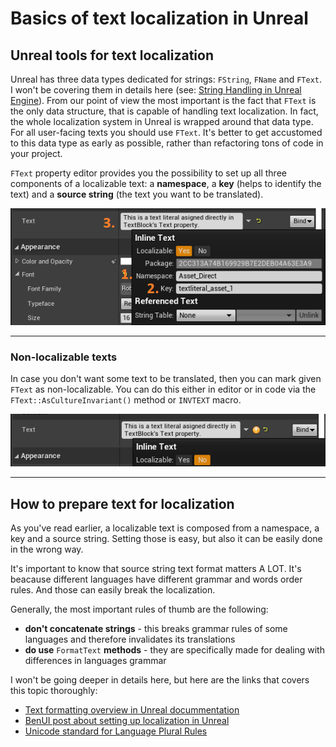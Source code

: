 # Basics of text localization in Unreal

## Unreal tools for text localization
Unreal has three data types dedicated for strings: `FString`, `FName` and `FText`. I won't be covering them in details here (see: [String Handling in Unreal Engine](https://docs.unrealengine.com/4.26/en-US/ProgrammingAndScripting/ProgrammingWithCPP/UnrealArchitecture/StringHandling/)). From our point of view the most important is the fact that `FText` is the only data structure, that is capable of handling text localization. In fact, the whole localization system in Unreal is wrapped around that data type.
For all user-facing texts you should use `FText`. It's better to get accustomed to this data type as early as possible, rather than refactoring tons of code in your project.

`FText` property editor provides you the possibility to set up all three components of a localizable text: a **namespace**, a **key** (helps to identify the text) and a **source string** (the text you want to be translated).

![alt text](ftext_property_window.png "FText property window.")

---
### Non-localizable texts
In case you don't want some text to be translated, then you can mark given `FText` as non-localizable. You can do this either in editor or in code via the `FText::AsCultureInvariant()` method or `INVTEXT` macro.

![alt text](ftext_property_window_non_localizable.png "Text is set as non-localizable.")

---
## How to prepare text for localization
As you've read earlier, a localizable text is composed from a namespace, a key and a source string. Setting those is easy, but also it can be easily done in the wrong way.

It's important to know that source string text format matters A LOT. It's beacause different languages have different grammar and words order rules. And those can easily break the localization.

Generally, the most important rules of thumb are the following:
- **don't concatenate strings** - this breaks grammar rules of some languages and therefore invalidates its translations
- **do use** `FormatText` **methods** - they are specifically made for dealing with differences in languages grammar

I won't be going deeper in details here, but here are the links that covers this topic thoroughly:
- [Text formatting overview in Unreal docummentation](https://docs.unrealengine.com/4.26/en-US/ProductionPipelines/Localization/Formatting/)
- [BenUI post about setting up localization in Unreal](https://benui.ca/unreal/ui-localization/#dont-break-localization)
- [Unicode standard for Language Plural Rules](https://www.unicode.org/cldr/cldr-aux/charts/29/supplemental/language_plural_rules.html)